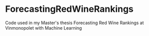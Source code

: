 # ForecastingRedWineRankings
Code used in my Master's thesis Forecasting Red Wine Rankings at Vinmonopolet with Machine Learning
